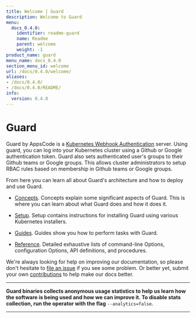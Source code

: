 ```yaml
---
title: Welcome | Guard
description: Welcome to Guard
menu:
  docs_0.4.0:
    identifier: readme-guard
    name: Readme
    parent: welcome
    weight: -1
product_name: guard
menu_name: docs_0.4.0
section_menu_id: welcome
url: /docs/0.4.0/welcome/
aliases:
- /docs/0.4.0/
- /docs/0.4.0/README/
info:
  version: 0.4.0
---
```


# Guard

Guard by AppsCode is a [Kubernetes Webhook Authentication](https://kubernetes.io/docs/admin/authentication/#webhook-token-authentication) server. Using guard, you can log into your Kubernetes cluster using a Github or Google authentication token. Guard also sets authenticated user's groups to their Github teams or Google groups. This allows cluster administrators to setup RBAC rules based on membership in Github teams or Google groups.

From here you can learn all about Guard's architecture and how to deploy and use Guard.

- [Concepts](/docs/0.4.0/concepts/). Concepts explain some significant aspects of Guard. This is where you can learn about what Guard does and how it does it.

- [Setup](/docs/0.4.0/setup/). Setup contains instructions for installing Guard using various Kubernetes installers.

- [Guides](/docs/0.4.0/guides/). Guides show you how to perform tasks with Guard.

- [Reference](/docs/0.4.0/reference/). Detailed exhaustive lists of
command-line Options, configuration Options, API definitions, and procedures.

We're always looking for help on improving our documentation, so please don't hesitate to [file an issue](https://github.com/appscode/guard/issues/new) if you see some problem. Or better yet, submit your own [contributions](/docs/0.4.0/CONTRIBUTING) to help
make our docs better.

---

**Guard binaries collects anonymous usage statistics to help us learn how the software is being used and how we can improve it. To disable stats collection, run the operator with the flag** `--analytics=false`.

---
